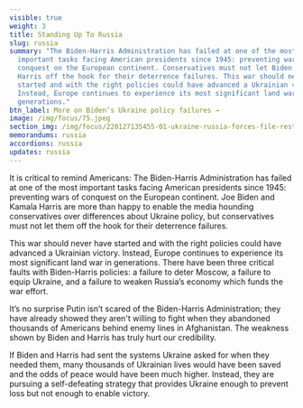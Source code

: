 ```yaml
---
visible: true
weight: 3
title: Standing Up To Russia
slug: russia
summary: "The Biden-Harris Administration has failed at one of the most
  important tasks facing American presidents since 1945: preventing wars of
  conquest on the European continent. Conservatives must not let Biden and
  Harris off the hook for their deterrence failures. This war should never have
  started and with the right policies could have advanced a Ukrainian victory.
  Instead, Europe continues to experience its most significant land war in
  generations."
btn_label: More on Biden’s Ukraine policy failures →
image: /img/focus/75.jpeg
section_img: /img/focus/220127135455-01-ukraine-russia-forces-file-restricted-011222.jpeg
memorandums: russia
accordions: russia
updates: russia
---
```

It is critical to remind Americans: The Biden-Harris Administration has failed at one of the most important tasks facing American presidents since 1945: preventing wars of conquest on the European continent. Joe Biden and Kamala Harris are more than happy to enable the media hounding conservatives over differences about Ukraine policy, but conservatives must not let them off the hook for their deterrence failures.

This war should never have started and with the right policies could have advanced a Ukrainian victory. Instead, Europe continues to experience its most significant land war in generations. There have been three critical faults with Biden-Harris policies: a failure to deter Moscow, a failure to equip Ukraine, and a failure to weaken Russia’s economy which funds the war effort.

It’s no surprise Putin isn’t scared of the Biden-Harris Administration; they have already showed they aren't willing to fight when they abandoned thousands of Americans behind enemy lines in Afghanistan. The weakness shown by Biden and Harris has truly hurt our credibility.

If Biden and Harris had sent the systems Ukraine asked for when they needed them, many thousands of Ukrainian lives would have been saved and the odds of peace would have been much higher. Instead, they are pursuing a self-defeating strategy that provides Ukraine enough to prevent loss but not enough to enable victory.